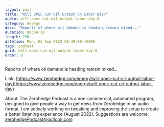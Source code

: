 ```yaml
---
layout: post
title: "Will OPEC Cut Oil Output On Labor Day?"
audio: will-opec-cut-oil-output-labor-day-0
category: energy
desc: "Reports of where oil demand is heading remain mixed..."
duration: 00:04:10
length: 250
datetime: Mon, 05 Sep 2022 00:30:00 +0000
tags: podcast
guid: will-opec-cut-oil-output-labor-day-0
order: 0
---
```

Reports of where oil demand is heading remain mixed...

Link: [https://www.zerohedge.com/energy/will-opec-cut-oil-output-labor-day](https://www.zerohedge.com/energy/will-opec-cut-oil-output-labor-day)

About: The Zerohedge Podcast is a non-commercial, automated program, designed to give people a way to get news from Zerohedge in an audio format.  I am actively working on tweaking and improving the setup to create a better listening experience (August 2022).  Suggestions are welcome: [zerohedgePodcast@outlook.com](mailto:zerohedgePodcast@outlook.com)